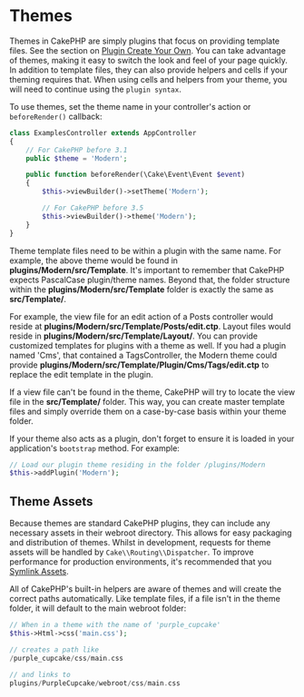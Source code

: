 # Themes

Themes in CakePHP are simply plugins that focus on providing template files.
See the section on [Plugin Create Your Own](../plugins#plugin-create-your-own).
You can take advantage of themes, making it easy to switch the look and feel of
your page quickly. In addition to template files, they can also provide helpers
and cells if your theming requires that. When using cells and helpers from your
theme, you will need to continue using the `plugin syntax`.

To use themes, set the theme name in your controller's action or
`beforeRender()` callback:

``` php
class ExamplesController extends AppController
{
    // For CakePHP before 3.1
    public $theme = 'Modern';

    public function beforeRender(\Cake\Event\Event $event)
    {
        $this->viewBuilder()->setTheme('Modern');

        // For CakePHP before 3.5
        $this->viewBuilder()->theme('Modern');
    }
}
```

Theme template files need to be within a plugin with the same name. For example,
the above theme would be found in **plugins/Modern/src/Template**.
It's important to remember that CakePHP expects PascalCase plugin/theme names. Beyond
that, the folder structure within the **plugins/Modern/src/Template** folder is
exactly the same as **src/Template/**.

For example, the view file for an edit action of a Posts controller would reside
at **plugins/Modern/src/Template/Posts/edit.ctp**. Layout files would reside in
**plugins/Modern/src/Template/Layout/**. You can provide customized templates
for plugins with a theme as well. If you had a plugin named 'Cms', that
contained a TagsController, the Modern theme could provide
**plugins/Modern/src/Template/Plugin/Cms/Tags/edit.ctp** to replace the edit
template in the plugin.

If a view file can't be found in the theme, CakePHP will try to locate the view
file in the **src/Template/** folder. This way, you can create master template files
and simply override them on a case-by-case basis within your theme folder.

If your theme also acts as a plugin, don't forget to ensure it is loaded in
your application's `bootstrap` method. For example:

``` php
// Load our plugin theme residing in the folder /plugins/Modern
$this->addPlugin('Modern');
```

## Theme Assets

Because themes are standard CakePHP plugins, they can include any necessary
assets in their webroot directory. This allows for easy packaging and
distribution of themes. Whilst in development, requests for theme assets will be
handled by `Cake\\Routing\\Dispatcher`. To improve performance for production
environments, it's recommended that you [Symlink Assets](../deployment#symlink-assets).

All of CakePHP's built-in helpers are aware of themes and will create the
correct paths automatically. Like template files, if a file isn't in the theme
folder, it will default to the main webroot folder:

``` php
// When in a theme with the name of 'purple_cupcake'
$this->Html->css('main.css');

// creates a path like
/purple_cupcake/css/main.css

// and links to
plugins/PurpleCupcake/webroot/css/main.css
```
